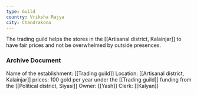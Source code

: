 ```yaml
---
type: Guild
country: Vriksha Rajya
city: Chandrakona
---
```



The trading guild helps the stores in the [[Artisanal district, Kalainjar]] to have fair prices and not be overwhelmed by outside presences. 


### Archive Document

Name of the establishment: [[Trading guild]]
Location: [[Artisanal district, Kalainjar]]
prices: 
	100 gold per year under the [[Trading guild]]
	funding from the [[Political district, Siyasi]]
Owner: [[Yash]]
Clerk: [[Kalyan]]
